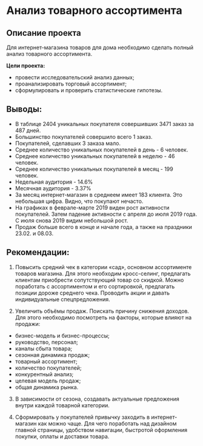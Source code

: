 # Анализ товарного ассортимента

## Описание проекта

Для интернет-магазина товаров для дома необходимо сделать полный анализ товарного ассортимента.

**Цели проекта:**

- провести исследовательский анализ данных;
- проанализировать торговый ассортимент;
- сформулировать и проверить статистические гипотезы.

## Выводы:

- В таблице 2404 уникальных покупателя совершивших 3471 заказ за 487 дней.
- Большинство покупателей совершило всего 1 заказ.
- Покупателей, сделавших 3 заказа мало.
- Среднее количество уникальных покупателей в день - 6 человек.
- Среднее количество уникальных покупателей в неделю - 46 человек.
- Среднее количество уникальных покупателей в месяц - 199 человек.
- Недельная аудитория - 14.6%
- Месячная аудитория - 3.37%
- За месяц интернет-магазин в среднеем имеет 183 клиента. Это небольшая цифра. Видно, что покупают нечасто.
- На графиках в феврале-марте 2019 виден рост активности покупателей. Затем падение активности с апреля до июля 2019 года. С июля снова 2019 видим небольшой рост.
- Продаж больше всего в конце и начале года, а также на праздники 23.02. и 08.03.

## Рекомендации:

1. Повысить средний чек в категории «сад», основном ассортименте товаров магазина. Для этого необходим кросс-селинг, предлагать клиентам приобрести сопутствующий товар со скидкой. Можно поработать с ассортиментом и его сортировкой, предлагать позиции дороже среднего чека. Проводить акции и давать индивидуальные спецпредложения.


2. Увеличить объёмы продаж. Поискать причину снижения доходов. Для этого необходимо посмотреть на факторы, которые влияют на продажи:

   
- бизнес-модель и бизнес-процессы;
- руководство, персонал;
- каналы сбыта товара;
- сезонная динамика продаж;
- товарный ассортимент;
- количество покупателей;
- конкурентный анализ;
- целевая модель продаж;
- общая динамика рынка.

  
3. В зависимости от сезона, создавать актуальные предложения внутри каждой товарной категории.

4. Сформировать у покупателей привычку заходить в интернет-магазин как можно чаще. Для чего поработать над дизайном главной страницы, удобством навигации, быстротой оформления покупки, оплаты и доставки товара.
